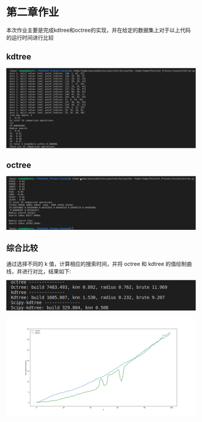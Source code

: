 # 第二章作业

本次作业主要是完成kdtree和octree的实现，并在给定的数据集上对于以上代码的运行时间进行比较

## kdtree

![](pictures/1.png)

## octree

![](pictures/2.png)

## 综合比较

通过选择不同的 k 值，计算相应的搜索时间，并将 octree 和 kdtree 的值绘制曲线，并进行对比，结果如下:

![](pictures/11.png)

![](pictures/10.png)

